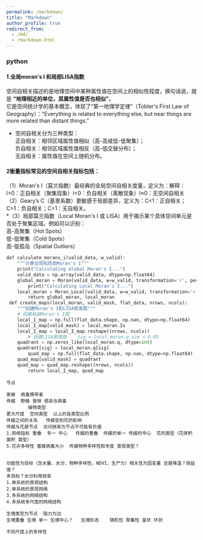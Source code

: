 ```yaml
---
permalink: /markdown/
title: "Markdown"
author_profile: true
redirect_from: 
  - /md/
  - /markdown.html
---
```

<!--
## Locations of key files/directories

* Basic config options: _config.yml
* Top navigation bar config: _data/navigation.yml
* Single pages: _pages/
* Collections of pages are .md or .html files in:
  * _publications/
  * _portfolio/
  * _posts/
  * _teaching/
  * _talks/
* Footer: _includes/footer.html
* Static files (like PDFs): /files/
* Profile image (can set in _config.yml): images/profile.png

## Tips and hints

* Name a file ".md" to have it render in markdown, name it ".html" to render in HTML.
* Go to the [commit list](https://github.com/academicpages/academicpages.github.io/commits/master) (on your repo) to find the last version GitHub built with Jekyll. 
  * Green check: successful build
  * Orange circle: building
  * Red X: error
  * No icon: not built

* Academic Pages uses [Jekyll Kramdown](https://jekyllrb.com/docs/configuration/markdown/), GitHub Flavored Markdown (GFM) parser, which is similar to the version of Markdown used on GitHub, but may have some minor differences. 
  * Some of emoji supported on GitHub should be supposed via the [Jemoji](https://github.com/jekyll/jemoji) plugin :computer:.
  * The best list of the supported emoji can be found in the [Emojis for Jekyll via Jemoji](https://www.fabriziomusacchio.com/blog/2021-08-16-emojis_for_Jekyll/#computer) blog post.

* While GitHub Pages prevents server side code from running, client-side scripts are supported.
  * This means that Google Analytics is supported, and [the wiki](https://github.com/academicpages/academicpages.github.io/wiki/Adding-Google-Analytics) should contain the most up-to-date information on getting it working.

* Your CV can be written using either Markdown ([preview](https://academicpages.github.io/cv/)) or generated via JSON ([preview](https://academicpages.github.io/cv-json/)) and the layouts are slightly different. You can update the path to the one being used in `_data/navigation.yml` with the JSON formatted CV being hidden by default.

## Resources
 * [Liquid syntax guide](https://shopify.github.io/liquid/tags/control-flow/)
 * [MathJax Documentation](https://docs.mathjax.org/en/latest/)

## MathJax 

Support for MathJax Version 3.0 is included in the template:

$$
\displaylines{
\nabla \cdot E= \frac{\rho}{\epsilon_0} \\\
\nabla \cdot B=0 \\\
\nabla \times E= -\partial_tB \\\
\nabla \times B  = \mu_0 \left(J + \varepsilon_0 \partial_t E \right)
}
$$

The default delimiters of `$$...$$` and `\\[...\\]` are supported for displayed mathematics, while `\\(...\\)` should be used for in-line mathematics (ex., \\(a^2 + b^2 = c^2\\))

**Note** that since Academic Pages uses Markdown which cases some interference with MathJax and LaTeX for escaping characters and new lines, although [some workarounds exist](https://math.codidact.com/posts/278763/278772#answer-278772).

## Markdown guide

Academic Pages uses [kramdown](https://kramdown.gettalong.org/index.html) for Markdown rendering, which has some differences from other Markdown implementations such as GitHub's. In addition to this guide, please see the [kramdown Syntax page](https://kramdown.gettalong.org/syntax.html) for full documentation.  

### Header three

#### Header four

##### Header five

###### Header six

## Blockquotes

Single line blockquote:

> Quotes are cool.

## Tables

### Table 1

| Entry            | Item   |                                                              |
| --------         | ------ | ------------------------------------------------------------ |
| [John Doe](#)    | 2016   | Description of the item in the list                          |
| [Jane Doe](#)    | 2019   | Description of the item in the list                          |
| [Doe Doe](#)     | 2022   | Description of the item in the list                          |

### Table 2

| Header1 | Header2 | Header3 |
|:--------|:-------:|--------:|
| cell1   | cell2   | cell3   |
| cell4   | ce
ll5   | cell6   |
|-----------------------------|
| cell1   | cell2   | cell3   |
| cell4   | cell5   | cell6   |
|=============================|
| Foot1   | Foot2   | Foot3   |

## Definition Lists

Definition List Title
:   Definition list division.

Startup
:   A startup company or startup is a company or temporary organization designed to search for a repeatable and scalable business model.

#dowork
:   Coined by Rob Dyrdek and his personal body guard Christopher "Big Black" Boykins, "Do Work" works as a self motivator, to motivating your friends.

Do It Live
:   I'll let Bill O'Reilly [explain](https://www.youtube.com/watch?v=O_HyZ5aW76c "We'll Do It Live") this one.

## Unordered Lists (Nested)

  * List item one 
      * List item one 
          * List item one
          * List item two
          * List item three
          * List item four
      * List item two
      * List item three
      * List item four
  * List item two
  * List item three
  * List item four

## Ordered List (Nested)

  1. List item one 
      1. List item one 
          1. List item one
          2. List item two
          3. List item three
          4. List item four
      2. List item two
      3. List item three
      4. List item four
  2. List item two
  3. List item three
  4. List item four

## Buttons

Make any link standout more when applying the `.btn` class.

## Notices

Basic notices or call-outs are supported using the following syntax:

```markdown
**Watch out!** You can also add notices by appending `{: .notice}` to the line following paragraph.
{: .notice}
```

which wil render as:

**Watch out!** You can also add notices by appending `{: .notice}` to the line following paragraph.
{: .notice}

### Footnotes

Footnotes can be useful for clarifying points in the text, or citing information.[^1] Markdown support numeric footnotes, as well as text as long as the values are unique.[^note]

```markdown
This is the regular text.[^1] This is more regular text.[^note]

[^1]: This is the footnote itself.
[^note]: This is another footnote.
```

[^1]: Such as this footnote.
[^note]: When using text for footnotes markers, no spaces are permitted in the name.

## HTML Tags

### Address Tag

<address>
  1 Infinite Loop<br /> Cupertino, CA 95014<br /> United States
</address>

### Anchor Tag (aka. Link)

This is an example of a [link](http://github.com "GitHub").

### Abbreviation Tag

The abbreviation CSS stands for "Cascading Style Sheets".

*[CSS]: Cascading Style Sheets

### Cite Tag

"Code is poetry." ---<cite>Automattic</cite>

### Code Tag

You will learn later on in these tests that `word-wrap: break-word;` will be your best friend.

You can also write larger blocks of code with syntax highlighting supported for some languages, such as Python:

```python
print('Hello World!')
```

or R:

```R
print("Hello World!", quote = FALSE)
```

### Details Tag (collapsible sections)

The HTML `<details>` tag works well with Markdown and allows you to include collapsible sections, see [W3Schools](https://www.w3schools.com/tags/tag_details.asp) for more information on how to use the tag.

<details>
  <summary>Collapsed by default</summary>
  This section was collapsed by default!
</details>

The source code:

```HTML
<details>
  <summary>Collapsed by default</summary>
  This section was collapsed by default!
</details>
```

Or, you can leave a section open by default by including the `open` attribute in the tag:

<details open>
  <summary>Open by default</summary>
  This section is open by default thanks to open in the &lt;details open&gt; tag!
</details>


### Emphasize Tag

The emphasize tag should _italicize_ text.

### Insert Tag

This tag should denote <ins>inserted</ins> text.

### Keyboard Tag

This scarcely known tag emulates <kbd>keyboard text</kbd>, which is usually styled like the `<code>` tag.

### Preformatted Tag

This tag styles large blocks of code.

<pre>
.post-title {
  margin: 0 0 5px;
  font-weight: bold;
  font-size: 38px;
  line-height: 1.2;
  and here's a line of some really, really, really, really long text, just to see how the PRE tag handles it and to find out how it overflows;
}
</pre>

### Quote Tag

<q>Developers, developers, developers&#8230;</q> &#8211;Steve Ballmer

### Strike Tag

This tag will let you <strike>strikeout text</strike>.

### Strong Tag

This tag shows **bold text**.

### Subscript Tag

Getting our science styling on with H<sub>2</sub>O, which should push the "2" down.

### Superscript Tag

Still sticking with science and Isaac Newton's E = MC<sup>2</sup>, which should lift the 2 up.

### Variable Tag

This allows you to denote <var>variables</var>.

***
**Footnotes**

The footnotes in the page will be returned following this line, return to the section on <a href="#footnotes">Markdown Footnotes</a>.
-->
### python 
#### 1.全局moran's I 和局部LISA指数<br>
  空间自相关描述的是地理空间中某种属性值在空间上的相似性程度，换句话说，就是 **“地理相近的单位，其属性值是否也相似”**。  
  它是空间统计学的基本概念，体现了“第一地理学定律”（Tobler's First Law of Geography）：“Everything is related to everything else, but near things are more related than distant things.”   
* 空间自相关分为三种类型：  
    正自相关：相邻区域属性值相似（高-高或低-低聚集）；  
    负自相关：相邻区域属性值相反（高-低交替分布）；   
    无自相关：属性值在空间上随机分布。   
#### 2衡量指标常见的空间自相关指标包括：    
  （1）Moran's I（莫兰指数）最经典的全局空间自相关度量，定义为：解释：I>0：正自相关（聚集现象）I<0：负自相关（离散现象）I≈0：无空间自相关   
  （2）Geary’s C（基里系数）更敏感于局部差异，定义为：C<1：正自相关；C>1：负自相关；C=1：无自相关。    
 *（3）局部莫兰指数（Local Moran's I 或 LISA）用于揭示某个具体空间单元是否处于聚集区域。例如可以识别：   
    高-高聚集（Hot Spots）   
    低-低聚集（Cold Spots）   
    高-低孤岛（Spatial Outliers）   
  ```python
def calculate_morans_i(valid_data, w_valid):
    """计算全局和局部Moran's I"""
    print("Calculating Global Moran's I...")
    valid_data = np.array(valid_data, dtype=np.float64)
    global_moran = Moran(valid_data, w=w_valid, transformation='r', permutations=999)
        print("Calculating Local Moran's I...")
    local_moran = Moran_Local(valid_data, w=w_valid, transformation='r', permutations=999)
        return global_moran, local_moran
 def create_maps(local_moran, valid_mask, flat_data, nrows, ncols):
    """创建Moran's I和LISA聚类图"""
    # 创建局部Moran's I图
    local_I_map = np.full(flat_data.shape, np.nan, dtype=np.float64)
    local_I_map[valid_mask] = local_moran.Is
    local_I_map = local_I_map.reshape((nrows, ncols))
        # 创建LISA聚类图    sig = local_moran.p_sim < 0.05
    quadrant = np.zeros_like(local_moran.q, dtype=int)
    quadrant[sig] = local_moran.q[sig]
        quad_map = np.full(flat_data.shape, np.nan, dtype=np.float64)
    quad_map[valid_mask] = quadrant
    quad_map = quad_map.reshape((nrows, ncols))
        return local_I_map, quad_map
```
```
节点 

家蜂  病毒携带者
传媒  野蜂 食呀 感染与病毒 
        植物类型 
更大尺度  空间类型  以上的各类型比例
传媒之间的关系   传媒受到花的影响  
传媒与花是节点  访问频率为节点不可能有负值    
1.网络指标 重叠  专一 中心   传媒的重叠  传媒的单一 传媒的中心  花的类型（花体积 面积 类型）
5.花卉多样性 蜜蜂病毒大小  传媒物种多样性和丰度 景观类型？
  
 
功能性为目标（含水量，水分，物种多样性，NDVI，生产力）相关性为因变量 还是降温？效益值？
多目标？水分利用效率 
1.单系统的景观结构
2.单系统的景观网络
3.多系统的网络结构
4.多系统多尺度的网络结构

生境类型为节点  阻力为边   
生境重叠 生境 单一 生境中心？   生境形态    随机性 聚集性 星状 环状 

不同尺度上的多样性
``` 
